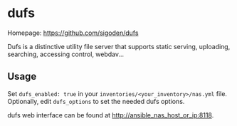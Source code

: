 # dufs

Homepage: <https://github.com/sigoden/dufs>

Dufs is a distinctive utility file server that supports static serving, uploading, searching, accessing control, webdav...

## Usage

Set `dufs_enabled: true` in your `inventories/<your_inventory>/nas.yml` file. Optionally, edit `dufs_options` to set the needed dufs options.

dufs web interface can be found at <http://ansible_nas_host_or_ip:8118>.
